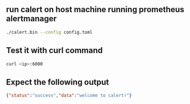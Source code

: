 ## run calert on host machine running prometheus alertmanager

```bash
./calert.bin --config config.toml
```

## Test it with curl command 
```bash
curl <ip>:6000
```

## Expect the following output
``` json
{"status":"success","data":"welcome to calert!"}
```

